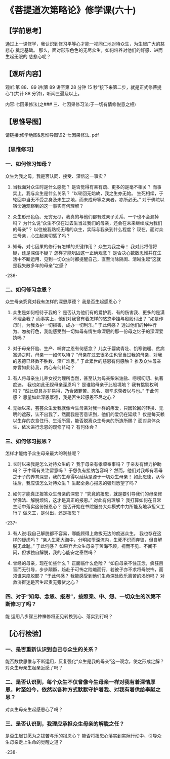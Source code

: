 
# 《菩提道次第略论》修学课(六十)

## 【学前思考】

通过上一课修学，我认识到修习平等心才能一视同仁地对待众生，为生起广大的慈悲心
奠定基础。
那么，面对形形色色的无尽众生，如何培养对他们的好感、进而生起无限的
慈悲心呢？

## 【观听内容】

观听:第 88、89 讲(第 89 讲至第 28 分钟 15 秒“接下来第二步，就是正式修菩提心”)(共计 88 分钟)，听闻三遍及以上。

内容:七因果修法(之### 三、七因果修习法:于一切有情修悦意之相)

## 【思惟导图】

请链接:修学地图&思惟导图\92-七因果修法. pdf

### 【思惟修习】

### 一、如何修习知母？

众生为我之母，我是否认同、接受、深信这一事实？

1. 当我面对众生时是什么感觉？
   是否觉得有亲有疏、更多的是毫不相关？
   而事实上，我与众生是什么关系？
   “以轮回无始故，我之生亦无始。
   生死相续，于轮回中当无不受之身及未生之地，而未成母等之亲者，亦所必无。”
   对于佛陀以宿命通观察到的这一事实有何理解？

2. 众生形形色色、无穷无尽，我真的与他们都有过亲子关系、一个也不会漏掉吗？
   为什么说“众生不仅在过去生当过我们的母亲，还会在未来继续成为我们的母亲”？
   以往被我熟视无睹的众生，实际与我亲到什么程度？
   现在，面对众生母亲，心生起亲切感了吗？

3. 知母，对七因果的修行有怎样的关键作用？
   众生为我之母！
   我对此将信将疑，还是深信不疑？
   怎样才能巩固这一正确观念？
   是否决心数数思惟并在生活中不断运用、见到一切众生时都提醒自己，直至消除隔阂、清晰生起“这就是我失散多年的母亲”之感？

-236-

### 二、如何修习念恩？

众生母亲究竟对我有怎样的深恩厚德？
我是否生起感恩心？

1. 众生是如何相待于我的？
   是否认为他们有的爱护我、有的伤害我、更多的是漠不理会我？
   而事实上，他们对我曾有着怎样的悠悠牵挂与殷殷付出？
   “如是作母时，为我救护一切损害，成办一切利乐。”
   于此何感？
   透过他们的种种行为、匆匆行色，我能感受到一切如母有情生命深层的那一份母之忆子的深深爱执吗？

2. 对于母亲怀胎、生产、哺育之恩有何感念？
   儿女于婴幼青壮、饥寒饱暖、贫病富通之时，母亲一一如何以待？
   “母亲在过去很多生也曾当过我的母亲，对我的恩德已经数不胜数、深广难思。”
   于此累世的慈恩有何感触？
   推及众生母亲亦曾如此待我，内心有何转动？

3. 有人将母亲生儿养女视为理所当然，甚至认为母亲柴米油盐、唠唠叨叨、执著痴迷。
   我也如此无视母亲深恩吗？
   是谁陷母亲于此般境地？
   我有挑剔权利吗？
   “然此资具亦非易得，乃合诸罪苦、恶名、艰辛求获者以与也。”
   于此何感？
   思量如此深恩厚德，我是否生起感恩不尽之心？

4. 无始以来，芸芸众生爱我就像今生母亲对我一样的疼爱，只因轮回的转换、无明的遮蔽，认不出我了，然而我是否意识到，他们的爱仍在延续？
   仅是每天赖以生存的衣食住行、生活所需，能否脱离众生母亲的所造所赐？
   面对具体众生，依次进行念恩的观修了吗？
   有何体会？

### 三、如何修习报恩？

怎样才能给予众生母亲最大的利益呢？

1. 长时以来我是怎么对待众生的？
   我于母亲有孝顺奉事吗？
   于亲友有倾力护助吗？
   于中庸有关注留意吗？
   于怨仇有接纳包容吗？
   然而，他们对我却有着母之于子的养育深恩，我的生命得以延续是源于一切众生母亲！
   如此恩德，从今往后，我应该怎么对待众生？
   生起全身心报恩的强烈愿望了吗？

2. 如何才能真正报答众生母亲的深恩？
   “究竟的报恩，就是要引导我们的母亲修学佛法、解脱烦恼，这才是真正的报恩。”
   对此有何理解？
   我打算如何在日常生活中落实这份报恩心？
   是否开始在书院服务大众模式中力所能及地承担义工行？
   做义工，是付出，还是报恩？

-237-

3. 有人说:我自己解脱都不容易，哪能顾得上救拔无边的痴迷众生。
   我也存在这样的疑虑吗？
   “亲人生死大海中，分明如堕深流内，生死不识而弃彼，但自解脱无此耻。”
   于此何感？
   如果弃舍众生母亲于苦海不顾，视而不见、不闻不问，但求独自解脱，我的心能安之泰然吗？

4. 曾经的母亲，现在忙些什么？
   正面临什么危险？
   “如自母亲不住正念，疯狂目盲而无引导，步步颠蹶，趋赴于可怖之险巇而行，若彼子亦不求将母脱怖，而须谁来度脱耶？
   ”于此何感？
   我能感受到他们生命深处欣乐离苦的渴盼吗？
   对救济群迷是否生起责无旁贷之心？

### 四、对于“知母、念恩、报恩”，按照亲、中、怨、一切众生的次第不断修习了吗？

能
运用八步骤三种禅修将正见转换到心、落实到行吗？

## 【心行检验】

### 一、是否重新认识到自己与众生的关系？

能否数数思惟与不断运用，反复强化“众生是我的母亲”这一观念，使之形成定解？
对众生母亲生起亲近感了吗？

### 二、是否认识到，每个众生不仅曾像今生母亲一样对我有着深情厚恩，时至如今，依然以各种方式默默守护着我、对我有着供给奉献之恩？

对众生母亲生起感恩心了吗？

### 三、是否认识到，我理应承担众生母亲的解脱之任？

是否生起甘愿为之拔苦与乐的报恩心？
能否将报恩心落实到实际行动中、引导众生母亲走上生命的觉醒之道？

-238-